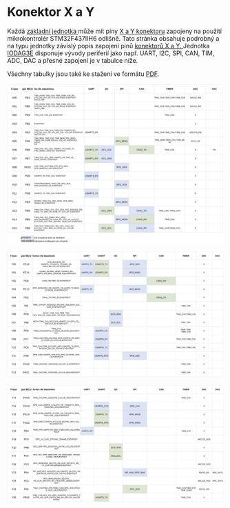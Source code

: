 # Konektor X a Y

Každá [základní jednotka ](../)může mít piny [X a Y konektoru](../../rozsirujici-moduly/#x-konektor-a-y-konektor) zapojeny na použití mikrokontrolér STM32F437IIH6 odlišně. Tato stránka obsahuje podrobný a na typu jednotky závislý popis zapojení pinů [konektorů X a Y. ](../../rozsirujici-moduly/#x-konektor-a-y-konektor) Jednotka [IODAG3E](./) disponuje vývody periferií jako např. UART, I2C, SPI, CAN, TIM, ADC, DAC a přesné zapojení je v tabulce níže.

Všechny tabulky jsou také ke stažení ve formátu [PDF](https://blobscdn.gitbook.com/v0/b/gitbook-28427.appspot.com/o/assets%2F-L9jHroT0UirGp5ehgdL%2F-LChFUOlXOsoGchxLVFC%2F-LChFgci3OklqhyBE12F%2FXYconn.pdf?alt=media&token=c9d6aaef-9910-460b-b591-5804b4679b75).

![Rozpis periferi&#xED; na X konektoru jednotky IODAG3E.](../../../../.gitbook/assets/x_conn_komplet%20%281%29.svg)

![Rozpis periferiferi&#xED; na prvn&#xED; &#x10D;&#xED;sti Y konektoru jednotky IODAG3E.](../../../../.gitbook/assets/y_conn_y00_y13.svg)

![Rozpis periferiferi&#xED; na druh&#xE9; &#x10D;&#xE1;sti Y konektoru jednotky IODAG3E.](../../../../.gitbook/assets/y_conn_y13_y26%20%282%29.svg)


